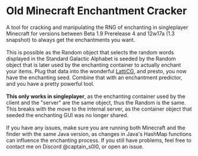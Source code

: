 # Old Minecraft Enchantment Cracker

A tool for cracking and manipulating the RNG of enchanting in singleplayer Minecraft for versions between Beta 1.9 Prerelease 4 and 12w17a (1.3 snapshot) to always get the enchantments you want.<br><br>
This is possible as the Random object that selects the random words displayed in the Standard Galactic Alphabet is seeded by the Random object that is later used by the enchanting container to actually enchant your items.
Plug that data into the wonderful [LattiCG](https://github.com/mjtb49/LattiCG]), and presto, you now have the enchanting seed. Combine that with an enchantment predictor, and you have a pretty powerful tool.<br><br>
**This only works in singleplayer**, as the enchanting container used by the client and the "server" are the same object, thus the Random is the same. This breaks with the move to the internal server,
as the container object that seeded the enchanting GUI was no longer shared.<br><br>
If you have any issues, make sure you are running both Minecraft and the finder with the same Java version, as changes in Java's HashMap functions can influence the enchanting process.
If you still have problems, feel free to contact me on Discord @captain_s0l0, or open an issue.
